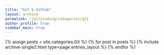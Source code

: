 ```yaml
---
title: "Git & Github"
layout: archive
permalink: /jellycoding/categories/git
author_profile: true
sidebar_main: true
---
```


{% assign posts = site.categories.Git %}
{% for post in posts %} {% include archive-single2.html type=page.entries_layout %} {% endfor %}